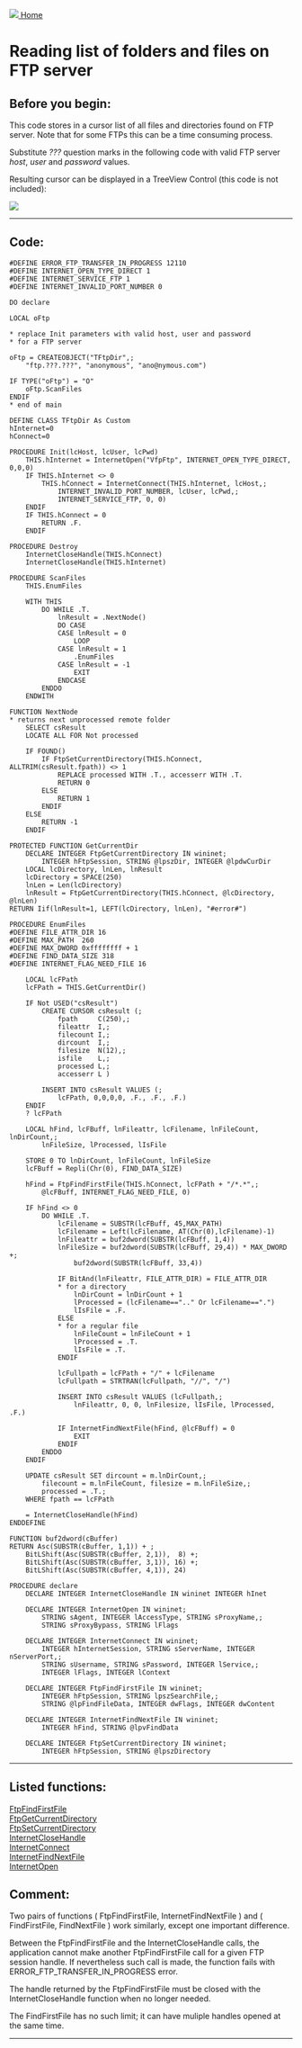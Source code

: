 [<img src="../images/home.png"> Home ](https://github.com/VFPX/Win32API)  

# Reading list of folders and files on FTP server

## Before you begin:
<!-- Anatoliy  
<table cellspacing=3 cellpadding=0 border=0><tr><td valign=top><img src="../images/readarticle.gif" border=0></td><td valign=top class=fdescr><a href="?article=3">Programming File Transfer Protocol in Visual FoxPro </a></td></tr></table>  -->

This code stores in a cursor list of all files and directories found on FTP server. Note that for some FTPs this can be a time consuming process.   

Substitute *???* question marks in the following code with valid FTP server *host*, *user* and *password* values.   

Resulting cursor can be displayed in a TreeView Control (this code is not included):  

![](../images/ftree.gif)  

  
***  


## Code:
```foxpro  
#DEFINE ERROR_FTP_TRANSFER_IN_PROGRESS 12110
#DEFINE INTERNET_OPEN_TYPE_DIRECT 1
#DEFINE INTERNET_SERVICE_FTP 1
#DEFINE INTERNET_INVALID_PORT_NUMBER 0

DO declare

LOCAL oFtp

* replace Init parameters with valid host, user and password
* for a FTP server

oFtp = CREATEOBJECT("TFtpDir",;
	"ftp.???.???", "anonymous", "ano@nymous.com")

IF TYPE("oFtp") = "O"
	oFtp.ScanFiles
ENDIF
* end of main

DEFINE CLASS TFtpDir As Custom
hInternet=0
hConnect=0

PROCEDURE Init(lcHost, lcUser, lcPwd)
	THIS.hInternet = InternetOpen("VfpFtp", INTERNET_OPEN_TYPE_DIRECT, 0,0,0)
	IF THIS.hInternet <> 0
		THIS.hConnect = InternetConnect(THIS.hInternet, lcHost,;
			INTERNET_INVALID_PORT_NUMBER, lcUser, lcPwd,;
			INTERNET_SERVICE_FTP, 0, 0)
	ENDIF
	IF THIS.hConnect = 0
		RETURN .F.
	ENDIF

PROCEDURE Destroy
	InternetCloseHandle(THIS.hConnect)
	InternetCloseHandle(THIS.hInternet)

PROCEDURE ScanFiles
	THIS.EnumFiles

	WITH THIS
		DO WHILE .T.
			lnResult = .NextNode()
			DO CASE
			CASE lnResult = 0
				LOOP
			CASE lnResult = 1
				.EnumFiles
			CASE lnResult = -1
				EXIT
			ENDCASE
		ENDDO
	ENDWITH

FUNCTION NextNode
* returns next unprocessed remote folder
	SELECT csResult
	LOCATE ALL FOR Not processed

	IF FOUND()
		IF FtpSetCurrentDirectory(THIS.hConnect, ALLTRIM(csResult.fpath)) <> 1
			REPLACE processed WITH .T., accesserr WITH .T.
			RETURN 0
		ELSE
			RETURN 1
		ENDIF
	ELSE
		RETURN -1
	ENDIF

PROTECTED FUNCTION GetCurrentDir
	DECLARE INTEGER FtpGetCurrentDirectory IN wininet;
		INTEGER hFtpSession, STRING @lpszDir, INTEGER @lpdwCurDir
	LOCAL lcDirectory, lnLen, lnResult
	lcDirectory = SPACE(250)
	lnLen = Len(lcDirectory)
	lnResult = FtpGetCurrentDirectory(THIS.hConnect, @lcDirectory, @lnLen)
RETURN Iif(lnResult=1, LEFT(lcDirectory, lnLen), "#error#")

PROCEDURE EnumFiles
#DEFINE FILE_ATTR_DIR 16
#DEFINE MAX_PATH  260
#DEFINE MAX_DWORD 0xffffffff + 1
#DEFINE FIND_DATA_SIZE 318
#DEFINE INTERNET_FLAG_NEED_FILE 16

	LOCAL lcFPath
	lcFPath = THIS.GetCurrentDir()
	
	IF Not USED("csResult")
		CREATE CURSOR csResult (;
			fpath     C(250),;
			fileattr  I,;
			filecount I,;
			dircount  I,;
			filesize  N(12),;
			isfile    L,;
			processed L,;
			accesserr L )

		INSERT INTO csResult VALUES (;
			lcFPath, 0,0,0,0, .F., .F., .F.)
	ENDIF
	? lcFPath

	LOCAL hFind, lcFBuff, lnFileattr, lcFilename, lnFileCount, lnDirCount,;
		lnFileSize, lProcessed, lIsFile

	STORE 0 TO lnDirCount, lnFileCount, lnFileSize
	lcFBuff = Repli(Chr(0), FIND_DATA_SIZE)

	hFind = FtpFindFirstFile(THIS.hConnect, lcFPath + "/*.*",;
		@lcFBuff, INTERNET_FLAG_NEED_FILE, 0)

	IF hFind <> 0
		DO WHILE .T.
			lcFilename = SUBSTR(lcFBuff, 45,MAX_PATH)
			lcFilename = Left(lcFilename, AT(Chr(0),lcFilename)-1)
			lnFileattr = buf2dword(SUBSTR(lcFBuff, 1,4))
			lnFileSize = buf2dword(SUBSTR(lcFBuff, 29,4)) * MAX_DWORD +;
				buf2dword(SUBSTR(lcFBuff, 33,4))

			IF BitAnd(lnFileattr, FILE_ATTR_DIR) = FILE_ATTR_DIR
			* for a directory
				lnDirCount = lnDirCount + 1
				lProcessed = (lcFilename==".." Or lcFilename==".")
				lIsFile = .F.
			ELSE
			* for a regular file
				lnFileCount = lnFileCount + 1
				lProcessed = .T.
				lIsFile = .T.
			ENDIF
			
			lcFullpath = lcFPath + "/" + lcFilename
			lcFullpath = STRTRAN(lcFullpath, "//", "/")

			INSERT INTO csResult VALUES (lcFullpath,;
				lnFileattr, 0, 0, lnFilesize, lIsFile, lProcessed, .F.)

			IF InternetFindNextFile(hFind, @lcFBuff) = 0
				EXIT
			ENDIF
		ENDDO
	ENDIF

	UPDATE csResult SET dircount = m.lnDirCount,;
		filecount = m.lnFileCount, filesize = m.lnFileSize,;
		processed = .T.;
	WHERE fpath == lcFPath

	= InternetCloseHandle(hFind)
ENDDEFINE

FUNCTION buf2dword(cBuffer)
RETURN Asc(SUBSTR(cBuffer, 1,1)) + ;
	BitLShift(Asc(SUBSTR(cBuffer, 2,1)),  8) +;
	BitLShift(Asc(SUBSTR(cBuffer, 3,1)), 16) +;
	BitLShift(Asc(SUBSTR(cBuffer, 4,1)), 24)

PROCEDURE declare
	DECLARE INTEGER InternetCloseHandle IN wininet INTEGER hInet

	DECLARE INTEGER InternetOpen IN wininet;
		STRING sAgent, INTEGER lAccessType, STRING sProxyName,;
		STRING sProxyBypass, STRING lFlags

    DECLARE INTEGER InternetConnect IN wininet;
		INTEGER hInternetSession, STRING sServerName, INTEGER nServerPort,;
		STRING sUsername, STRING sPassword, INTEGER lService,;
		INTEGER lFlags, INTEGER lContext

	DECLARE INTEGER FtpFindFirstFile IN wininet;
		INTEGER hFtpSession, STRING lpszSearchFile,;
		STRING @lpFindFileData, INTEGER dwFlags, INTEGER dwContent

	DECLARE INTEGER InternetFindNextFile IN wininet;
		INTEGER hFind, STRING @lpvFindData

	DECLARE INTEGER FtpSetCurrentDirectory IN wininet;
		INTEGER hFtpSession, STRING @lpszDirectory  
```  
***  


## Listed functions:
[FtpFindFirstFile](../libraries/wininet/FtpFindFirstFile.md)  
[FtpGetCurrentDirectory](../libraries/wininet/FtpGetCurrentDirectory.md)  
[FtpSetCurrentDirectory](../libraries/wininet/FtpSetCurrentDirectory.md)  
[InternetCloseHandle](../libraries/wininet/InternetCloseHandle.md)  
[InternetConnect](../libraries/wininet/InternetConnect.md)  
[InternetFindNextFile](../libraries/wininet/InternetFindNextFile.md)  
[InternetOpen](../libraries/wininet/InternetOpen.md)  

## Comment:
Two pairs of functions ( FtpFindFirstFile, InternetFindNextFile ) and ( FindFirstFile, FindNextFile ) work similarly, except one important difference.  
  
Between the FtpFindFirstFile and  the InternetCloseHandle calls, the application cannot make another FtpFindFirstFile call for a given FTP session handle. If nevertheless such call is made, the function fails with ERROR_FTP_TRANSFER_IN_PROGRESS error.  
  
The handle returned by the FtpFindFirstFile must be closed with the InternetCloseHandle function when no longer needed.  
  
The FindFirstFile has no such limit; it can have muliple handles opened at the same time.   

***  

